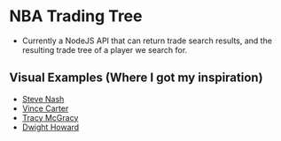 # NBA Trading Tree

- Currently a NodeJS API that can return trade search results, and the resulting trade tree of a player we search for.

## Visual Examples (Where I got my inspiration)
- [Steve Nash](https://i.imgur.com/hF61NiW.jpg)
- [Vince Carter](https://i.imgur.com/n8MJK00.jpg)
- [Tracy McGracy](https://i.imgur.com/RTExHxV.png)
- [Dwight Howard](https://i.imgur.com/jBCUqqs.jpg)
